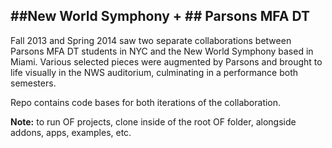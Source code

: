 ##New World Symphony    + ##
Parsons MFA DT
------

Fall 2013 and Spring 2014 saw two separate collaborations between Parsons MFA DT students in NYC and the New World Symphony based in Miami. Various selected pieces were augmented by Parsons and brought to life visually in the NWS auditorium, culminating in a performance both semesters.


Repo contains code bases for both iterations of the collaboration.

**Note:** to run OF projects, clone inside of the root OF folder, alongside addons, apps, examples, etc.
